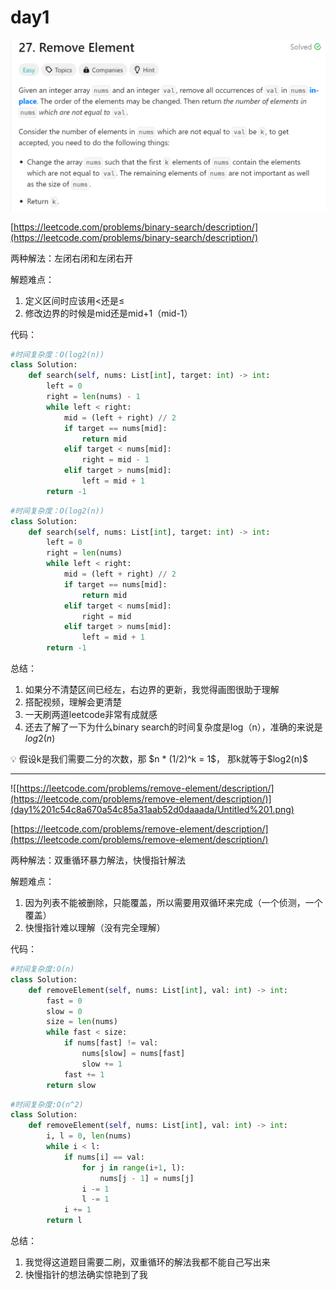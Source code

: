 # day1
![这是一个图片示例](day1-1.png)



[https://leetcode.com/problems/binary-search/description/](https://leetcode.com/problems/binary-search/description/)

两种解法：左闭右闭和左闭右开

解题难点：

1. 定义区间时应该用<还是≤
2. 修改边界的时候是mid还是mid+1（mid-1）

代码：

```python
#时间复杂度：O(log2(n))
class Solution:
    def search(self, nums: List[int], target: int) -> int:
        left = 0
        right = len(nums) - 1
        while left < right:
            mid = (left + right) // 2
            if target == nums[mid]:
                return mid
            elif target < nums[mid]:
                right = mid - 1 
            elif target > nums[mid]:
                left = mid + 1
        return -1
```

```python
#时间复杂度：O(log2(n))
class Solution:
    def search(self, nums: List[int], target: int) -> int:
        left = 0
        right = len(nums)
        while left < right:
            mid = (left + right) // 2
            if target == nums[mid]:
                return mid
            elif target < nums[mid]:
                right = mid 
            elif target > nums[mid]:
                left = mid + 1
        return -1
```

总结：

1. 如果分不清楚区间已经左，右边界的更新，我觉得画图很助于理解
2. 搭配视频，理解会更清楚
3. 一天刷两道leetcode非常有成就感
4. 还去了解了一下为什么binary search的时间复杂度是log（n），准确的来说是$log2(n)$

<aside>
💡 假设k是我们需要二分的次数，那 $n * (1/2)^k = 1$， 那k就等于$log2(n)$

</aside>

---

![[https://leetcode.com/problems/remove-element/description/](https://leetcode.com/problems/remove-element/description/)](day1%201c54c8a670a54c85a31aab52d0daaada/Untitled%201.png)

[https://leetcode.com/problems/remove-element/description/](https://leetcode.com/problems/remove-element/description/)

两种解法：双重循环暴力解法，快慢指针解法

解题难点：

1. 因为列表不能被删除，只能覆盖，所以需要用双循环来完成（一个侦测，一个覆盖）
2. 快慢指针难以理解（没有完全理解）

代码：

```python
#时间复杂度:O(n)
class Solution:
    def removeElement(self, nums: List[int], val: int) -> int:
        fast = 0  
        slow = 0  
        size = len(nums)
        while fast < size:  
            if nums[fast] != val:
                nums[slow] = nums[fast]
                slow += 1
            fast += 1
        return slow
```

```python
#时间复杂度:O(n^2)
class Solution:
    def removeElement(self, nums: List[int], val: int) -> int:
        i, l = 0, len(nums)
        while i < l:
            if nums[i] == val:
                for j in range(i+1, l):
                    nums[j - 1] = nums[j]
                i -= 1 
                l -= 1
            i += 1
        return l
```

总结：

1. 我觉得这道题目需要二刷，双重循环的解法我都不能自己写出来
2. 快慢指针的想法确实惊艳到了我
